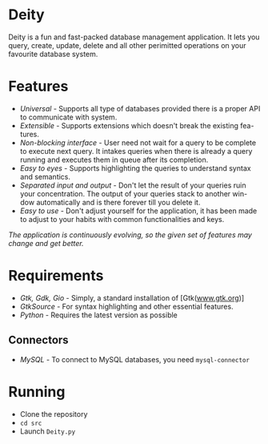 # Deity
Deity is a fun and fast-packed database management application. It lets you query, create, update, delete and all other perimitted operations on your favourite database system.

# Features
  - *Universal* - Supports all type of databases provided there is a proper
API
to communicate with system.
  - *Extensible* - Supports extensions which doesn't break the existing fea-
tures.
  - *Non-blocking interface* - User need not wait for a query to be complete
to execute next query. It intakes queries when there is already a query
running and executes them in queue after its completion.
 - *Easy to eyes* - Supports highlighting the queries to understand syntax
and semantics.
 - *Separated input and output* - Don't let the result of your queries ruin
your concentration. The output of your queries stack to another win-
dow automatically and is there forever till you delete it.
 - *Easy to use* - Don't adjust yourself for the application, it has been made
to adjust to your habits with common functionalities and keys.

*The application is continuously evolving, so the given set of features may
change and get better.*

# Requirements
 - *Gtk, Gdk, Gio* - Simply, a standard installation of [Gtk(www.gtk.org)]
 - *GtkSource* - For syntax highlighting and other essential features.
 - *Python* - Requires the latest version as possible

## Connectors
 - *MySQL* - To connect to MySQL databases, you need `mysql-connector`
 
# Running
 - Clone the repository
 - `cd src`
 - Launch `Deity.py`
 
 
